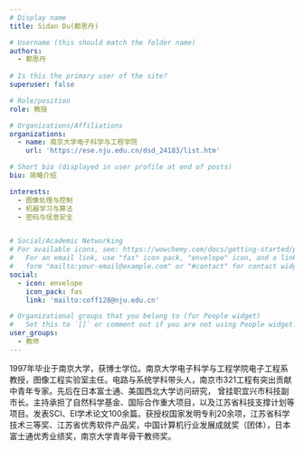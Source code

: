 ```yaml
---
# Display name
title: Sidan Du(都思丹)

# Username (this should match the folder name)
authors:
  - 都思丹
  
# Is this the primary user of the site?
superuser: false

# Role/position
role: 教授

# Organizations/Affiliations
organizations:
  - name: 南京大学电子科学与工程学院
    url: 'https://ese.nju.edu.cn/dsd_24183/list.htm'

# Short bio (displayed in user profile at end of posts)
bio: 简略介绍

interests:
  - 图像处理与控制
  - 机器学习与算法
  - 密码与信息安全


# Social/Academic Networking
# For available icons, see: https://wowchemy.com/docs/getting-started/page-builder/#icons
#   For an email link, use "fas" icon pack, "envelope" icon, and a link in the
#   form "mailto:your-email@example.com" or "#contact" for contact widget.
social:
  - icon: envelope
    icon_pack: fas
    link: 'mailto:coff128@nju.edu.cn'

# Organizational groups that you belong to (for People widget)
#   Set this to `[]` or comment out if you are not using People widget.
user_groups:
  - 教师
---
```


1997年毕业于南京大学，获博士学位。南京大学电子科学与工程学院电子工程系教授，图像工程实验室主任。电路与系统学科带头人，南京市321工程有突出贡献中青年专家。先后在日本富士通、美国西北大学访问研究， 曾挂职宜兴市科技副市长。主持承担了自然科学基金、国际合作重大项目，以及江苏省科技支撑计划等项目。发表SCI、EI学术论文100余篇。获授权国家发明专利20余项，江苏省科学技术三等奖、江苏省优秀软件产品奖，中国计算机行业发展成就奖（团体），日本富士通优秀业绩奖，南京大学青年骨干教师奖。
